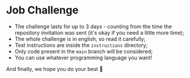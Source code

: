 # Job Challenge

- The challenge lasts for up to 3 days - counting from the time the repository invitation was sent (it's okay if you need a little more time);
- The whole challenge is in english, so read it carefully;
- Test instructions are inside the `instructions` directory;
- Only code present in the `main` branch will be considered;
- You can use whatever programming language you want!

And finally, we hope you do your best 🥇
